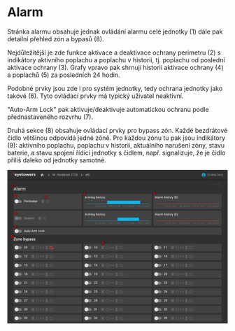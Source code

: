 # Alarm

Stránka alarmu obsahuje jednak ovládání alarmu celé jednotky (1) dále pak detailní přehled zón a
bypasů (8).

Nejdůležitější je zde funkce aktivace a deaktivace ochrany perimetru (2) s indikátory aktivního
poplachu a poplachu v historii, tj. poplachu od poslední aktivace ochrany (3). Grafy vpravo pak
shrnují historii aktivace ochrany (4) a poplachů (5) za posledních 24 hodin.

Podobné prvky jsou zde i pro systém jednotky, tedy ochrana jednotky jako takové (6). Tyto ovládací
prvky má typický uživatel neaktivní.

"Auto-Arm Lock" pak aktivuje/deaktivuje automatickou ochranu podle přednastaveného rozvrhu (7).

Druhá sekce (8) obsahuje ovládací prvky pro bypass zón. Každé bezdrátové čidlo většinou odpovídá
jedné zóně. Pro každou zónu tu pak jsou indikátory (9): aktivního poplachu, poplachu v historii,
aktuálního narušení zóny, stavu baterie, a stavu spojení řídící jednotky s čidlem, např.
signalizuje, že je čidlo příliš daleko od jednotky samotné.

![Stránka alarmu](../_media/alarm_overview.png)
